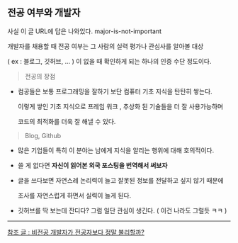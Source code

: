 ## 전공 여부와 개발자

사실 이 글 URL에 답은 나와있다.
major-is-not-important

개발자를 채용할 때 전공 여부는 그 사람의 실력 평가나 관심사를 알아볼 대상

( ex : 블로그, 깃허브, ... ) 이 없을 때 확인하게 되는 하나의 인증 수단 정도이다.

> 전공의 장점
- 컴공들은 보통 프로그래밍을 잘하기 보단 컴퓨터 기초 지식을 탄탄히 쌓는다.
  
  이렇게 쌓인 기초 지식으로 프레임 워크 , 추상화 된 기술들을 더 잘 사용가능하며
  
  코드의 최적화를 더욱 잘 해낼 수 있다.
  
> Blog, Github
- 많은 기업들이 특히 이 분야는 남에게 지식을 알리는 행위에 대해 호의적이다.
- 쓸 게 없다면 **자신이 읽어본 외국 포스팅을 번역해서 써보자**
- 글을 쓰다보면 자연스레 논리력이 늘고 잘못된 정보를 전달하고 싶지 않기 때문에

  조사를 자연스럽게 하면서 실력이 늘게 된다.
- 깃허브를 딱 보는데 잔디다? 그럼 일단 관심이 생긴다. ( 이건 나라도 그럴듯 ㅋㅋ )

---
[ 참조 글 : 비전공 개발자가 전공자보다 정말 불리할까? ](https://evan-moon.github.io/2019/09/09/major-is-not-important/)
